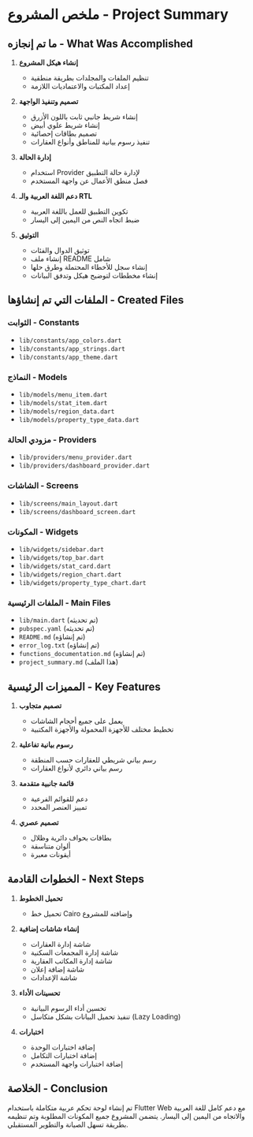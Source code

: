 # ملخص المشروع - Project Summary

## ما تم إنجازه - What Was Accomplished

1. **إنشاء هيكل المشروع**
   - تنظيم الملفات والمجلدات بطريقة منطقية
   - إعداد المكتبات والاعتماديات اللازمة

2. **تصميم وتنفيذ الواجهة**
   - إنشاء شريط جانبي ثابت باللون الأزرق
   - إنشاء شريط علوي أبيض
   - تصميم بطاقات إحصائية
   - تنفيذ رسوم بيانية للمناطق وأنواع العقارات

3. **إدارة الحالة**
   - استخدام Provider لإدارة حالة التطبيق
   - فصل منطق الأعمال عن واجهة المستخدم

4. **دعم اللغة العربية والـ RTL**
   - تكوين التطبيق للعمل باللغة العربية
   - ضبط اتجاه النص من اليمين إلى اليسار

5. **التوثيق**
   - توثيق الدوال والفئات
   - إنشاء ملف README شامل
   - إنشاء سجل للأخطاء المحتملة وطرق حلها
   - إنشاء مخططات لتوضيح هيكل وتدفق البيانات

## الملفات التي تم إنشاؤها - Created Files

### الثوابت - Constants
- `lib/constants/app_colors.dart`
- `lib/constants/app_strings.dart`
- `lib/constants/app_theme.dart`

### النماذج - Models
- `lib/models/menu_item.dart`
- `lib/models/stat_item.dart`
- `lib/models/region_data.dart`
- `lib/models/property_type_data.dart`

### مزودي الحالة - Providers
- `lib/providers/menu_provider.dart`
- `lib/providers/dashboard_provider.dart`

### الشاشات - Screens
- `lib/screens/main_layout.dart`
- `lib/screens/dashboard_screen.dart`

### المكونات - Widgets
- `lib/widgets/sidebar.dart`
- `lib/widgets/top_bar.dart`
- `lib/widgets/stat_card.dart`
- `lib/widgets/region_chart.dart`
- `lib/widgets/property_type_chart.dart`

### الملفات الرئيسية - Main Files
- `lib/main.dart` (تم تحديثه)
- `pubspec.yaml` (تم تحديثه)
- `README.md` (تم إنشاؤه)
- `error_log.txt` (تم إنشاؤه)
- `functions_documentation.md` (تم إنشاؤه)
- `project_summary.md` (هذا الملف)

## المميزات الرئيسية - Key Features

1. **تصميم متجاوب**
   - يعمل على جميع أحجام الشاشات
   - تخطيط مختلف للأجهزة المحمولة والأجهزة المكتبية

2. **رسوم بيانية تفاعلية**
   - رسم بياني شريطي للعقارات حسب المنطقة
   - رسم بياني دائري لأنواع العقارات

3. **قائمة جانبية متقدمة**
   - دعم للقوائم الفرعية
   - تمييز العنصر المحدد

4. **تصميم عصري**
   - بطاقات بحواف دائرية وظلال
   - ألوان متناسقة
   - أيقونات معبرة

## الخطوات القادمة - Next Steps

1. **تحميل الخطوط**
   - تحميل خط Cairo وإضافته للمشروع

2. **إنشاء شاشات إضافية**
   - شاشة إدارة العقارات
   - شاشة إدارة المجمعات السكنية
   - شاشة إدارة المكاتب العقارية
   - شاشة إضافة إعلان
   - شاشة الإعدادات

3. **تحسينات الأداء**
   - تحسين أداء الرسوم البيانية
   - تنفيذ تحميل البيانات بشكل متكاسل (Lazy Loading)

4. **اختبارات**
   - إضافة اختبارات الوحدة
   - إضافة اختبارات التكامل
   - إضافة اختبارات واجهة المستخدم

## الخلاصة - Conclusion

تم إنشاء لوحة تحكم عربية متكاملة باستخدام Flutter Web مع دعم كامل للغة العربية والاتجاه من اليمين إلى اليسار. يتضمن المشروع جميع المكونات المطلوبة وتم تنظيمه بطريقة تسهل الصيانة والتطوير المستقبلي. 
